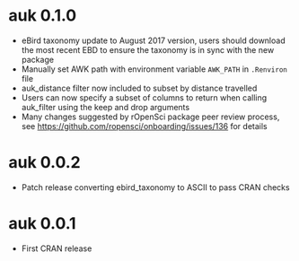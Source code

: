 # auk 0.1.0

- eBird taxonomy update to August 2017 version, users should download the most recent EBD to ensure the taxonomy is in sync with the new package
- Manually set AWK path with environment variable `AWK_PATH` in `.Renviron` file 
- auk_distance filter now included to subset by distance travelled
- Users can now specify a subset of columns to return when calling auk_filter using the keep and drop arguments
- Many changes suggested by rOpenSci package peer review process, see https://github.com/ropensci/onboarding/issues/136 for details

# auk 0.0.2

- Patch release converting ebird_taxonomy to ASCII to pass CRAN checks

# auk 0.0.1

- First CRAN release
